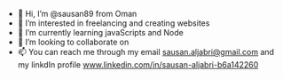 - 👋 Hi, I’m @sausan89 from Oman 
- 👀 I’m interested in freelancing and creating websites
- 🌱 I’m currently learning javaScripts and Node
- 💞️ I’m looking to collaborate on 
- 📫 You can reach me through my email sausan.aljabri@gmail.com and my linkdIn profile www.linkedin.com/in/sausan-aljabri-b6a142260

<!---
sausan89/sausan89 is a ✨ special ✨ repository because its `README.md` (this file) appears on your GitHub profile.
You can click the Preview link to take a look at your changes.
--->
